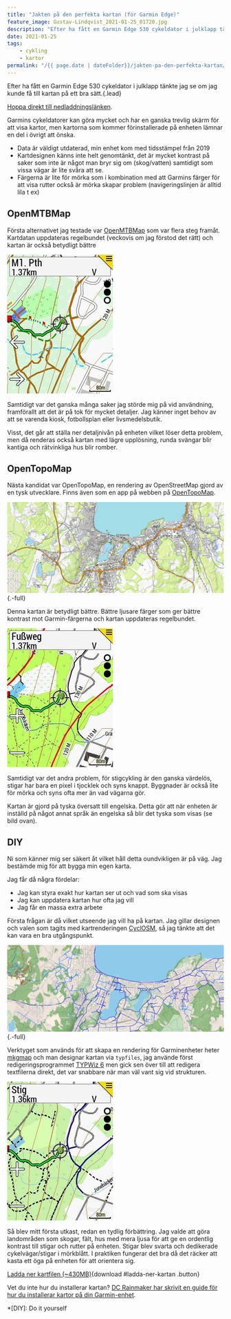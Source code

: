 ```yaml
---
title: "Jakten på den perfekta kartan (för Garmin Edge)"
feature_image: Gustav-Lindqvist_2021-01-25_01720.jpg
description: "Efter ha fått en Garmin Edge 530 cykeldator i julklapp tänkte jag se om jag kunde få till kartan på ett bra sätt."
date: 2021-01-25
tags:
    - cykling
    - kartor
permalink: "/{{ page.date | dateFolder}}/jakten-pa-den-perfekta-kartan/index.html"
---
```


Efter ha fått en Garmin Edge 530 cykeldator i julklapp tänkte jag se om jag kunde få till kartan på ett bra sätt.{.lead}

[Hoppa direkt till nedladdningslänken](#ladda-ner-kartan).

Garmins cykeldatorer kan göra mycket och har en ganska trevlig skärm för att visa kartor, men kartorna som kommer förinstallerade på enheten lämnar en del i övrigt att önska.

-   Data är väldigt utdaterad, min enhet kom med tidsstämpel från 2019
-   Kartdesignen känns inte helt genomtänkt, det är mycket kontrast på saker som inte är något man bryr sig om (skog/vatten) samtidigt som vissa vägar är lite svåra att se.
-   Färgerna är lite för mörka som i kombination med att Garmins färger för att visa rutter också är mörka skapar problem (navigeringslinjen är alltid lila t ex)

## OpenMTBMap

Första alternativet jag testade var [OpenMTBMap](https://openmtbmap.org/) som var flera steg framåt. Kartdatan uppdateras regelbundet (veckovis om jag förstod det rätt) och kartan är också betydligt bättre

![Skärmdump från Garmin Edge 530 som visar OpenMTBMap-kartan](79.jpg)

Samtidigt var det ganska många saker jag störde mig på vid användning, framförallt att det är på tok för mycket detaljer. Jag känner inget behov av att se varenda kiosk, fotbollsplan eller livsmedelsbutik.

Visst, det går att ställa ner detaljnivån på enheten vilket löser detta problem, men då renderas också kartan med lägre upplösning, runda svängar blir kantiga och rätvinkliga hus blir romber.

## OpenTopoMap

Nästa kandidat var OpenTopoMap, en rendering av OpenStreetMap gjord av en tysk utvecklare. Finns även som en app på webben på [OpenTopoMap].

![Skärmdump som visar Jönköping på OpenTopoMap](vivaldi_vTWahAPZ96.png "Jönköping på OpenTopoMap"){.-full}

Denna kartan är betydligt bättre. Bättre ljusare färger som ger bättre kontrast mot Garmin-färgerna och kartan uppdateras regelbundet.

![Skärmdump från Garmin Edge 530 som visar OpenTopoMap-kartan](photo5787262290565903566.jpg "Vattenledningsbacken på OpenTopoMap")

Samtidigt var det andra problem, för stigcykling är den ganska värdelös, stigar har bara en pixel i tjocklek och syns knappt. Byggnader är också lite för mörka och syns ofta mer än vad vägarna gör.

Kartan är gjord på tyska översatt till engelska. Detta gör att när enheten är inställd på något annat språk än engelska så blir det tyska som visas (se bild ovan).

## DIY

Ni som känner mig ser säkert åt vilket håll detta oundvikligen är på väg. Jag bestämde mig för att bygga min egen karta.

Jag får då några fördelar:

-   Jag kan styra exakt hur kartan ser ut och vad som ska visas
-   Jag kan uppdatera kartan hur ofta jag vill
-   Jag får en massa extra arbete

Första frågan är då vilket utseende jag vill ha på kartan. Jag gillar designen och valen som tagits med kartrenderingen [CyclOSM], så jag tänkte att det kan vara en bra utgångspunkt.

![Karta över Vattenledningsparken från CyclOSM](vivaldi_Cnjx5XQghm.png "[CyclOSM över Vattenledningsparken](https://www.cyclosm.org/#map=15/57.7646/14.1265/cyclosm)"){.-full}

Verktyget som används för att skapa en rendering för Garminenheter heter [mkgmap] och man designar kartan via `typfiles`, jag använde först redigeringsprogrammet [TYPWiz 6] men gick sen över till att redigera textfilerna direkt, det var snabbare när man väl vant sig vid strukturen.

![Karta över Vattenledningsparken från en Garmin Edge-enhet](121.jpg)

Så blev mitt första utkast, redan en tydlig förbättring. Jag valde att göra landområden som skogar, fält, hus med mera ljusa för att ge en ordentlig kontrast till stigar och rutter på enheten. Stigar blev svarta och dedikerade cykelvägar/stigar i mörkblått. I praktiken fungerar det bra då det räcker att kasta ett öga på enheten för att orientera sig.

[Ladda ner kartfilen (~430MB)](https://onedrive.live.com/download?cid=2858546231E48839&resid=2858546231E48839%21274152&authkey=ANwbGQmPDWaswPM){download #ladda-ner-kartan .button}

Vet du inte hur du installerar kartan? [DC Rainmaker har skrivit en guide för hur du installerar kartor på din Garmin-enhet](https://www.dcrainmaker.com/2013/05/download-garmin-705800810.html#part-ii-installing-the-maps).

\*[DIY]: Do it yourself

[CyclOSM]: https://cyclosm.org
[mkgmap]: https://www.mkgmap.org.uk
[TYPWiz 6]: http://www.pinns.co.uk/osm/ostyp.html
[OpenTopoMap]: https://opentopomap.org
